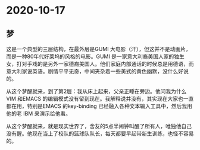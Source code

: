 # 2020-10-17

## 梦

这是一个典型的三层结构，在最外层是GUMI 大电影（汗），但这并不是动画片，而是一种80年代好莱坞的风格的电影。GUMI 是一家意大利裔美国人家的独生女，打对手戏的是另外一家德裔美国人。他们家庭内部通话的时候总是用德语，而意大利家说英语。剧情平平无奇，中间夹杂着一些美式的黄色幽默，没什么好说的。

从这个梦醒就来，到了第2层：我从床上起来，父亲正睡在旁边。他问我为什么VIM 和EMACS 的编辑模式没有留到现在。我解释说并没有，其实现在大家也一直都在用，特别是EMACS 的key-binding 已经融入各种文本输入工具中，然后我用他的老 IBM 来演示给他看。

从这个梦醒就来，就是现实世界了，舍友的5点半闹钟叫醒了所有人，唯独他自己没有醒。他现在当上了校队的篮球队队长，每天都要早起带新生训练，也怪不容易的。

